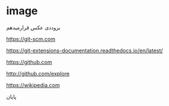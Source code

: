 # image
بزوددی عکس قرارمیدهم


https://git-scm.com


https://git-extensions-documentation.readthedocs.io/en/latest/


https://github.com


http://github.com/explore


https://wikipedia.com


پایان

